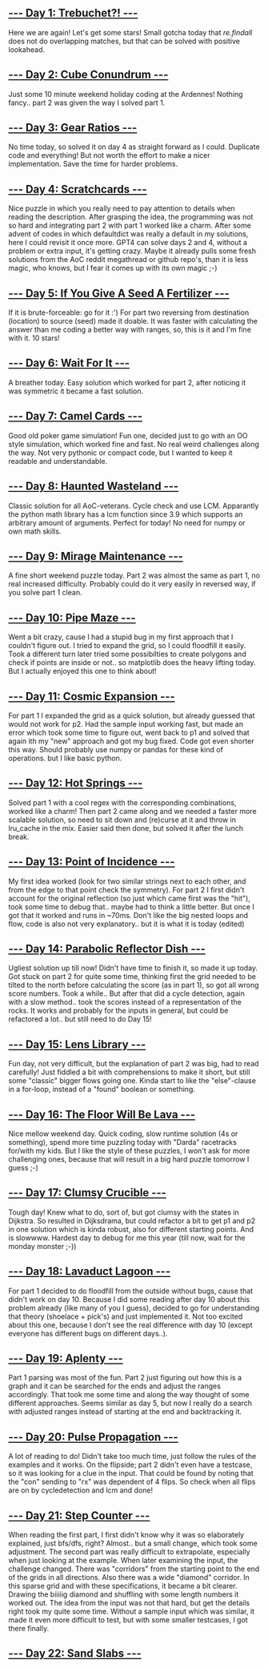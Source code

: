 
## [--- Day 1: Trebuchet?! ---](http://adventofcode.com/2023/day/1)

Here we are again! Let's get some stars!
Small gotcha today that *re.findall* does not do overlapping matches, 
but that can be solved with positive lookahead.
## [--- Day 2: Cube Conundrum ---](http://adventofcode.com/2023/day/2)
Just some 10 minute weekend holiday coding at the Ardennes! 
Nothing fancy.. part 2 was given the way I solved part 1.

## [--- Day 3: Gear Ratios ---](http://adventofcode.com/2023/day/3)
No time today, so solved it on day 4 as straight forward as
I could. Duplicate code and everything! But not worth the effort
to make a nicer implementation. Save the time for harder problems.

## [--- Day 4: Scratchcards ---](http://adventofcode.com/2023/day/4)
Nice puzzle in which you really need to pay attention to details
when reading the description. After grasping the idea, the programming
was not so hard and integrating part 2 with part 1 worked like a 
charm. After some advent of codes in which defaultdict was really
a default in my solutions, here I could revisit it once more.
GPT4 can solve days 2 and 4, without a problem or extra input, 
it's getting crazy. Maybe it already pulls some fresh solutions from
the AoC reddit megathread or github repo's, than it is less magic, 
who knows, but I fear it comes up with its own magic ;-)

## [--- Day 5: If You Give A Seed A Fertilizer ---](http://adventofcode.com/2023/day/5)
If it is brute-forceable: go for it :') For part two reversing from
destination (location) to source (seed) made it doable. It was faster
with calculating the answer than me coding a better way with ranges,
so, this is it and I'm fine with it. 10 stars!

## [--- Day 6: Wait For It ---](http://adventofcode.com/2023/day/6)
A breather today. Easy solution which worked for part 2, after noticing
it was symmetric it became a fast solution.

## [--- Day 7: Camel Cards ---](http://adventofcode.com/2023/day/7)
Good old poker game simulation! Fun one, decided just to go with
an OO style simulation, which worked fine and fast. No real weird
challenges along the way. Not very pythonic or compact code, but
I wanted to keep it readable and understandable.

## [--- Day 8: Haunted Wasteland ---](http://adventofcode.com/2023/day/8)
Classic solution for all AoC-veterans. Cycle check and use LCM. 
Apparantly the python math library has a lcm function since 3.9
which supports an arbitrary amount of arguments. Perfect for today!
No need for numpy or own math skills.

## [--- Day 9: Mirage Maintenance ---](http://adventofcode.com/2023/day/9)
A fine short weekend puzzle today. Part 2 was almost the same as 
part 1, no real increased difficulty. Probably could do it very easily
in reversed way, if you solve part 1 clean.

## [--- Day 10: Pipe Maze ---](http://adventofcode.com/2023/day/10)
Went a bit crazy, cause I had a stupid bug in my first approach that I 
couldn't figure out. I tried to expand the grid, so I could floodfill 
it easily. Took a different turn later tried some possibilties to
create polygons and check if points are inside or not.. so matplotlib 
does the heavy lifting today. But I actually enjoyed this one to think 
about!

## [--- Day 11: Cosmic Expansion ---](http://adventofcode.com/2023/day/11)
For part 1 I expanded the grid as a quick solution, but already guessed that 
would not work for p2. Had the sample input working fast, but made an error 
which took some time to figure out, went back to p1 and solved that again
ith my "new" approach and got my bug fixed. Code got even shorter this way.
Should probably use numpy or pandas for these kind of operations. but I like
basic python.

## [--- Day 12: Hot Springs ---](http://adventofcode.com/2023/day/12)
Solved part 1 with a cool regex with the corresponding combinations, worked
like a charm! Then part 2 came along and we needed a faster more scalable 
solution, so need to sit down and (re)curse at it and throw in lru_cache in
the mix. Easier said then done, but solved it after the lunch break.

## [--- Day 13: Point of Incidence ---](http://adventofcode.com/2023/day/13)
My first idea worked (look for two similar strings next to each other, 
and from the edge to that point check the symmetry). 
For part 2 I first didn't account for the original reflection (so just 
which came first was the "hit"), took some time to debug that.. maybe had 
to think a little better. But once I got that it worked and runs in ~70ms.
Don't like the big nested loops and flow, code is also not very explanatory..
but it is what it is today (edited)

## [--- Day 14: Parabolic Reflector Dish ---](http://adventofcode.com/2023/day/14)
Ugliest solution up till now! Didn't have time to finish it, so made it
up today. Got stuck on part 2 for quite some time, thinking first the
grid needed to be tilted to the north before calculating the score (as in
part 1), so got all wrong score numbers. Took a while.. But after that did
a cycle detection, again with a slow method.. took the scores instead of
a representation of the rocks. It works and probably for the inputs in general,
but could be refactored a lot.. but still need to do Day 15!

## [--- Day 15: Lens Library ---](http://adventofcode.com/2023/day/15)
Fun day, not very difficult, but the explanation of part 2 was big, had to
read carefully! Just fiddled a bit with comprehensions to make it short, 
but still some "classic" bigger flows going one. Kinda start to like the
"else"-clause in a for-loop, instead of a "found" boolean or something.

## [--- Day 16: The Floor Will Be Lava ---](http://adventofcode.com/2023/day/16)
Nice mellow weekend day. Quick coding, slow runtime solution (4s or something), 
spend more time puzzling today with "Darda" racetracks for/with my kids.
But I like the style of these puzzles, I won't ask for more challenging ones,
because that will result in a big hard puzzle tomorrow I guess ;-)

## [--- Day 17: Clumsy Crucible ---](http://adventofcode.com/2023/day/17)
Tough day! Knew what to do, sort of, but got clumsy with the states in Dijkstra.
So resulted in Dijksdrama, but could refactor a bit to get p1 and p2 in one
solution which is kinda robust, also for different starting points. And is 
slowwww. Hardest day to debug for me this year (till now, wait for the monday
monster ;-))

## [--- Day 18: Lavaduct Lagoon ---](http://adventofcode.com/2023/day/18)
For part 1 decided to do floodfill from the outside without bugs, cause that 
didn't work on day 10. Because I did some reading after day 10 about this 
problem already (like many of you I guess), decided to go for understanding 
that theory (shoelace + pick's) and just implemented it. Not too excited about 
this one, because I don't see the real difference with day 10 (except everyone 
has different bugs on different days..). 

## [--- Day 19: Aplenty ---](http://adventofcode.com/2023/day/19)
Part 1 parsing was most of the fun. Part 2 just figuring out how this is
a graph and it can be searched for the ends and adjust the ranges accordingly.
That took me some time and along the way thought of some different approaches.
Seems similar as day 5, but now I really do a search with adjusted ranges instead
of starting at the end and backtracking it.

## [--- Day 20: Pulse Propagation ---](http://adventofcode.com/2023/day/20)
A lot of reading to do! Didn't take too much time, just follow the rules of
the examples and it works. On the flipside; part 2 didn't even have a testcase,
so it was looking for a clue in the input. That could be found by noting that
the "con" sending to "rx" was dependent of 4 flips. So check when all flips are
on by cycledetection and lcm and done!

## [--- Day 21: Step Counter ---](http://adventofcode.com/2023/day/21)
When reading the first part, I first didn't know why it was so elaborately 
explained, just bfs/dfs, right? Almost.. but a small change, which took
some adjustment. The second part was really difficult to extrapolate, 
especially when just looking at the example. When later examining the input,
the challenge changed. There was "corridors" from the starting point to the end
of the grids in all directions. Also there was a wide "diamond" corridor.
In this sparse grid and with these specifications, it became a bit clearer.
Drawing the biiiiig diamond and shuffling with some length numbers it worked
out. The idea from the input was not that hard, but get the details right took
my quite some time. Without a sample input which was similar, it made it even
more difficult to test, but with some smaller testcases, I got there finally.

## [--- Day 22: Sand Slabs ---](http://adventofcode.com/2023/day/22)

